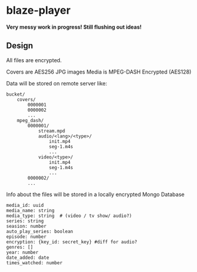 # blaze-player

**Very messy work in progress! Still flushing out ideas!**

## Design

All files are encrypted. 

Covers are AES256 JPG images
Media is MPEG-DASH Encrypted (AES128)

Data will be stored on remote server like: 

    bucket/
        covers/ 
            0000001
            0000002
            ...
        mpeg_dash/
            0000001/
                stream.mpd
                audio/<lang>/<type>/
                    init.mp4
                    seg-1.m4s 
                    ...
                video/<type>/
                    init.mp4
                    seg-1.m4s 
                    ...
            0000002/
            ...
            
            
Info about the files will be stored in a locally encrypted Mongo Database


    media_id: uuid
    media_name: string
    media_type: string  # (video / tv show/ audio?)
    series: string
    seasion: number
    auto_play_series: boolean
    episode: number
    encryption: {key_id: secret_key} #diff for audio?
    genres: []
    year: number
    date_added: date
    times_watched: number
    
    
     
    
    
    



